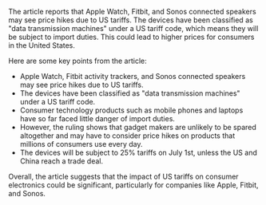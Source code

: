 The article reports that Apple Watch, Fitbit, and Sonos connected speakers may see price hikes due to US tariffs. The devices have been classified as "data transmission machines" under a US tariff code, which means they will be subject to import duties. This could lead to higher prices for consumers in the United States.

Here are some key points from the article:

* Apple Watch, Fitbit activity trackers, and Sonos connected speakers may see price hikes due to US tariffs.
* The devices have been classified as "data transmission machines" under a US tariff code.
* Consumer technology products such as mobile phones and laptops have so far faced little danger of import duties.
* However, the ruling shows that gadget makers are unlikely to be spared altogether and may have to consider price hikes on products that millions of consumers use every day.
* The devices will be subject to 25% tariffs on July 1st, unless the US and China reach a trade deal.

Overall, the article suggests that the impact of US tariffs on consumer electronics could be significant, particularly for companies like Apple, Fitbit, and Sonos.